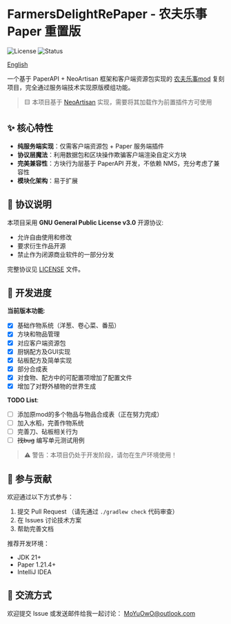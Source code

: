 # FarmersDelightRePaper - 农夫乐事 Paper 重置版

![License](https://img.shields.io/badge/License-GPLv3-blue)
![Status](https://img.shields.io/badge/Status-Alpha-red)

[English](README.md)

一个基于 PaperAPI + NeoArtisan 框架和客户端资源包实现的 [农夫乐事mod](https://modrinth.com/mod/farmers-delight) 复刻项目，完全通过服务端技术实现原版模组功能。

> 🟨 本项目基于 [NeoArtisan](https://github.com/KitsunaiMC/NeoArtisan) 实现，需要将其加载作为前置插件方可使用

## ✨ 核心特性

- **纯服务端实现**：仅需客户端资源包 + Paper 服务端插件
- **协议层魔法**：利用数据包和区块操作欺骗客户端渲染自定义方块
- **完美兼容性**：方块行为层基于 PaperAPI 开发，不依赖 NMS，充分考虑了兼容性
- **模块化架构**：易于扩展


## 📜 协议说明

本项目采用 **GNU General Public License v3.0** 开源协议:
- 允许自由使用和修改
- 要求衍生作品开源
- 禁止作为闭源商业软件的一部分分发

完整协议见 [LICENSE](LICENSE) 文件。

## 🚧 开发进度

**当前版本功能**:
- [x] 基础作物系统（洋葱、卷心菜、番茄）
- [x] 方块和物品管理
- [x] 对应客户端资源包
- [x] 厨锅配方及GUI实现
- [x] 砧板配方及简单实现
- [x] 部分合成表
- [x] 对食物、配方中的可配置项增加了配置文件
- [x] 增加了对野外植物的世界生成

**TODO List**:
- [ ] 添加原mod的多个物品与物品合成表（正在努力完成）
- [ ] 加入水稻，完善作物系统
- [ ] 完善刀、砧板相关行为
- [ ] ~~找bug~~ 编写单元测试用例

> ⚠️ 警告：本项目仍处于开发阶段，请勿在生产环境使用！

## 🤝 参与贡献

欢迎通过以下方式参与：
1. 提交 Pull Request （请先通过 `./gradlew check` 代码审查）
2. 在 Issues 讨论技术方案
3. 帮助完善文档

推荐开发环境：
- JDK 21+
- Paper 1.21.4+
- IntelliJ IDEA

## 💬 交流方式

欢迎提交 Issue 或发送邮件给我一起讨论： [MoYuOwO@outlook.com](mailto:MoYuOwO@outlook.com)